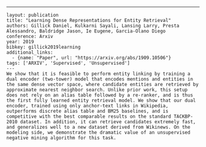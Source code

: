 ---
    layout: publication
    title: "Learning Dense Representations for Entity Retrieval"
    authors: Gillick Daniel, Kulkarni Sayali, Lansing Larry, Presta Alessandro, Baldridge Jason, Ie Eugene, Garcia-Olano Diego
    conference: Arxiv
    year: 2019
    bibkey: gillick2019learning
    additional_links:
      - {name: "Paper", url: "https://arxiv.org/abs/1909.10506"}
    tags: ['ARXIV', 'Supervised', 'Unsupervised']
    ---
    We show that it is feasible to perform entity linking by training a dual encoder (two-tower) model that encodes mentions and entities in the same dense vector space, where candidate entities are retrieved by approximate nearest neighbor search. Unlike prior work, this setup does not rely on an alias table followed by a re-ranker, and is thus the first fully learned entity retrieval model. We show that our dual encoder, trained using only anchor-text links in Wikipedia, outperforms discrete alias table and BM25 baselines, and is competitive with the best comparable results on the standard TACKBP-2010 dataset. In addition, it can retrieve candidates extremely fast, and generalizes well to a new dataset derived from Wikinews. On the modeling side, we demonstrate the dramatic value of an unsupervised negative mining algorithm for this task.